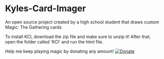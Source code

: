 # Kyles-Card-Imager
An open source project created by a high school student that draws custom Magic: The Gathering cards

To install KCI, download the zip file and make sure to unzip it! After that, open the folder called 'KCI' and run the html file.



Help me keep playing magic by donating any amount!  [![Donate](https://img.shields.io/badge/Donate-PayPal-blue.svg)](https://www.google.com/)
